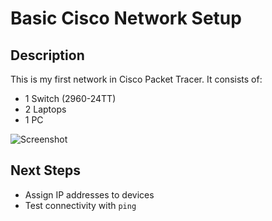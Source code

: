 
# Basic Cisco Network Setup
## Description
This is my first network in Cisco Packet Tracer. It consists of:
- 1 Switch (2960-24TT)
- 2 Laptops
- 1 PC

![Screenshot](https://github.com/Nok98/networking-labs/blob/main/Sn%C3%ADmka%20obrazovky%202025-03-16%20155551.png)



## Next Steps
- Assign IP addresses to devices  
- Test connectivity with `ping`  
